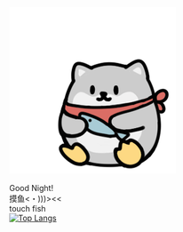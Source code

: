 ![](QQ图片20220412205714.gif)

Good Night!  
摸鱼<・)))><<  
touch fish  
[![Top Langs](https://github-readme-stats.vercel.app/api/top-langs/?username=Frynoodles)](https://github.com/anuraghazra/github-readme-stats)
